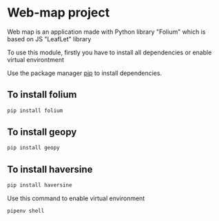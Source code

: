 # Web-map project 

Web map is an application made with Python library "Folium" which is based on JS "LeafLet" library

To use this module, firstly you have to install all dependencies or enable virtual environtment

Use the package manager [pip](https://pip.pypa.io/en/stable/) to install dependencies.

## To install folium

```bash
pip install folium
```
## To install geopy

```bash
pip install geopy
```
## To install haversine

```bash
pip install haversine
```

Use this command to enable virtual environment

```bash
pipenv shell
```
